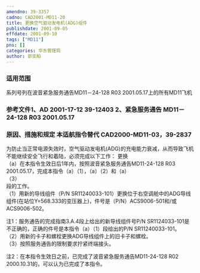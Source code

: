 ```yaml
---
amendno: 39-3357  
cadno: CAD2001-MD11-20  
title: 更换空气驱动发电机(ADG)组件  
publishdate: 2001-09-05  
effdate: 2001-09-10  
tags: ["MD11"]  
pns: []  
categories: 华东管理局  
author: 郭奕柏  
---
```

  
### 适用范围  
系列号列在波音紧急服务通告MD11－24-128 R03 2001.05.17上的所有MD11飞机  
  
<!--more-->  
### 参考文件1、AD 2001-17-12 39-12403    2、紧急服务通告 MD11－24-128 R03 2001.05.17           
  
### 原因、措施和规定 本适航指令替代 CAD2000-MD11-03，39-2837  
   为防止当正常电源失效时，空气驱动发电机(ADG)的充电能力衰减，从而导致飞机不能继续安全飞行和着陆，必须完成以下工作： 更换  
   （a）在本指令生效日后1年内，按照波音紧急服务通告MD11-24-128 R03 2001.05.17，完成本指令（a）（1），（a）（2）和（a）  
（3）  
段的工作。  
    （1）用新的导线组件（P/N SR11240033-101）更换位于右空调舱中的ADG导线组件(在站位Y=568.333的变压器上)，件号是（P/N）ACS9006-501和/或ACS9006-502。  
  
      
注1：服务通告的完成指南3.A.4段上给出的新导线组件号P/N SR1124033-101是不正确的，正确的件号是本指令（a）（1）段给出的P/N SR11240033-101。  
（2）用新的卡子和螺栓更换ADG导线组件上的旧卡子和螺栓。  
（3）按照服务通告的限制要求拧紧终端接头。  
  
注2：在本指令生效日之前，已完成了波音紧急服务通告MD11-24-128 R02 2000.10.31的，可以认为已完成了本指令。  
